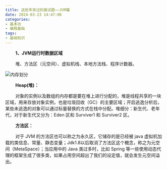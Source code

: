 ```yaml
---
title: 这些年背过的面试题——JVM篇
date: 2024-03-23 14:47:06
categories:
- 基本功
- 编程基础
tags:
- 基础知识
---
```



&ensp;&ensp;&ensp;&ensp; __1、JVM运行时数据区域__


&ensp;&ensp;&ensp;&ensp; 堆、方法区（元空间）、虚拟机栈、本地方法栈、程序计数器。

![内存划分](/pic/基本功/编程基础/这些年背过的面试题——JVM篇/内存划分.webp)

&ensp;&ensp;&ensp;&ensp; __Heap(堆)：__

&ensp;&ensp;&ensp;&ensp; 对象的实例以及数组的内存都是要在堆上进行分配的，堆是线程共享的一块区域，用来存放对象实例，也是垃圾回收（GC）的主要区域；开启逃逸分析后，某些未逃逸的对象可以通过标量替换的方式在栈中分配。堆细分：新生代、老年代，对于新生代又分为：Eden 区和 Surviver1 和 Surviver2 区。

&ensp;&ensp;&ensp;&ensp; __方法区：__

&ensp;&ensp;&ensp;&ensp; 对于 JVM 的方法区也可以称之为永久区，它储存的是已经被 java 虚拟机加载的类信息、常量、静态变量；Jdk1.8以后取消了方法区这个概念，称之为元空间（MetaSpace）；当应用中的 Java 类过多时，比如 Spring 等一些使用动态代理的框架生成了很多类，如果占用空间超出了我们的设定值，就会发生元空间溢出。


